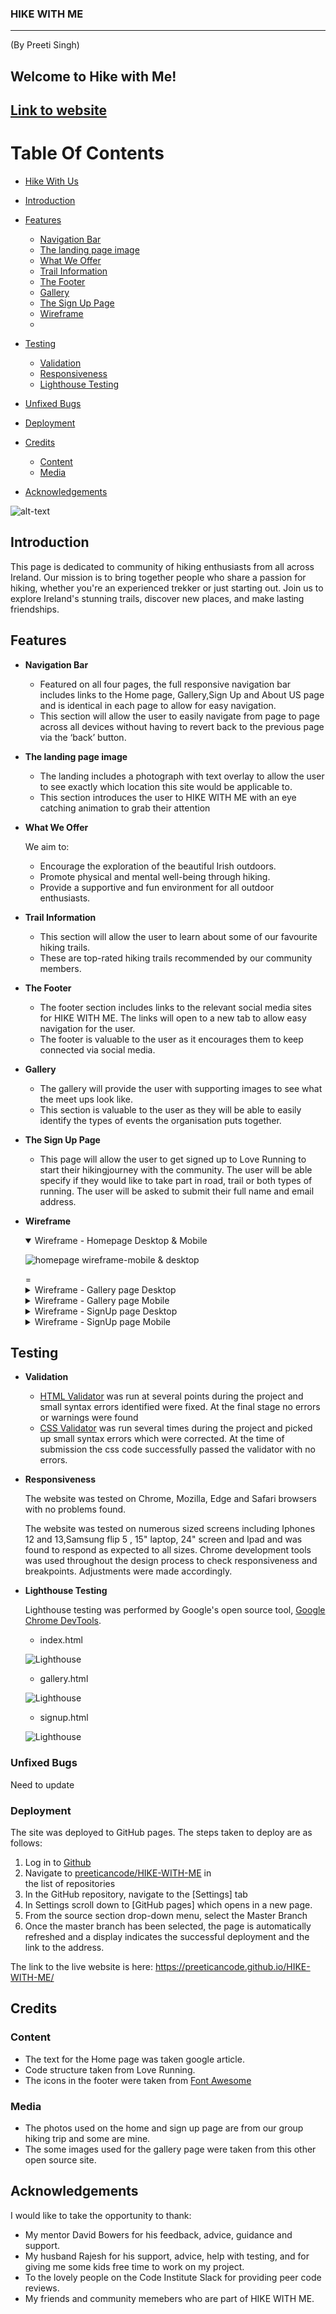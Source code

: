 
### HIKE WITH ME 
***
(By Preeti Singh)
## Welcome to Hike with Me! 
## [Link to website](https://preeticancode.github.io/HIKE-WITH-ME/about.html)

# Table Of Contents


- [Hike With Us](#milestone-1-project--hike-with-us)

- [Introduction](#introduction)

- [Features](#features)
    - [Navigation Bar](#Navigation)
    - [The landing page image](#thelandingpageimage)
    - [What We Offer](#What-we-offer)
    - [Trail Information](#Trail-Information)
    - [The Footer](#The-Footer)
    - [Gallery](#gallery)
    - [The Sign Up Page](#The-Sign-Up-Page)
    - [Wireframe](#Wireframe)
    - 

- [Testing](#testing)
    - [Validation](#Validation)
    - [Responsiveness](#Responsiveness)
    - [Lighthouse Testing](#Lighthouse-Testings)
  
- [Unfixed Bugs](#Unfixed-Bugs)
  
- [Deployment](#Deployment)

- [Credits](#Credits)
   - [Content](#Content)
   - [Media](#Media)
 
- [Acknowledgements](#Acknowledgements)


![alt-text](documents/responsive.png)

## Introduction

This page is dedicated to community of hiking enthusiasts from all across Ireland. Our mission is to bring together people who share a passion for hiking, whether you're an experienced trekker or just starting out. Join us to explore Ireland's stunning trails, discover new places, and make lasting friendships.

## Features 
- __Navigation Bar__

  - Featured on all four pages, the full responsive navigation bar includes links to the  Home page, Gallery,Sign Up  and About US page and is identical in each page to allow for easy navigation.
  - This section will allow the user to easily navigate from page to page across all devices without having to revert back to the previous page via the ‘back’ button. 

- __The landing page image__

    - The landing includes a photograph with text overlay to allow the user to see exactly which location this site would be applicable to. 
    - This section introduces the user to HIKE WITH ME with an eye catching animation to grab their attention

- __What We Offer__

   We aim to:
   - Encourage the exploration of the beautiful Irish outdoors.
   - Promote physical and mental well-being through hiking.
   - Provide a supportive and fun environment for all outdoor enthusiasts.


- __Trail Information__

  - This section will allow the user to learn about some of our favourite hiking trails. 
  - These are top-rated hiking trails recommended by our community members.

- __The Footer__ 

  - The footer section includes links to the relevant social media sites for HIKE WITH ME. The links will open to a new tab to allow easy navigation for the user. 
  - The footer is valuable to the user as it encourages them to keep connected via social media.

- __Gallery__

  - The gallery will provide the user with supporting images to see what the meet ups look like. 
  - This section is valuable to the user as they will be able to easily identify the types of events the organisation puts together. 

- __The Sign Up Page__

  - This page will allow the user to get signed up to Love Running to start their hikingjourney with the community. The user will be able specify if they would like to take part in road, trail or both types of running. The user will be asked to submit their full name and email address. 

- __Wireframe__
    <details open>
    <summary>Wireframe - Homepage Desktop & Mobile</summary>  

    ![homepage wireframe-mobile & desktop](readme-img/wire1.png)
    </details> 
     =<details >
    <summary>Wireframe - Gallery page Desktop</summary>  

    ![homepage wireframe-mobile & desktop](readme-img/wire2.png)
    </details> 
    <details>
    <summary>Wireframe - Gallery page Mobile</summary>  

    ![homepage wireframe-mobile & desktop](readme-img/wire4.png)
    </details>    
    <details>
    <summary>Wireframe - SignUp page Desktop</summary>  

    ![homepage wireframe-mobile & desktop](readme-img/wire3.png)
    </details> 
    <details>
    <summary>Wireframe - SignUp page Mobile</summary>  

    ![homepage wireframe-mobile & desktop](readme-img/wire6.png)
    </details>              

## Testing 

- __Validation__

  * [HTML Validator](https://validator.w3.org/) was run at several points during the project and small syntax errors identified were fixed. At the final stage no errors or warnings were found
  * [CSS Validator](https://validator.w3.org/) was run several times during the project and picked up small syntax errors which were corrected. At the time of submission the css code successfully passed the validator with no errors.

- __Responsiveness__

   The website was tested on Chrome, Mozilla, Edge and Safari browsers with no problems found.

   The website was tested on numerous sized screens including Iphones 12 and 13,Samsung flip 5 , 15" laptop, 24" screen and Ipad and was found to respond as expected to all sizes.
Chrome development tools was used throughout the design process to check responsiveness and breakpoints. Adjustments were made accordingly.

- __Lighthouse Testing__

    Lighthouse testing was performed by Google's open source tool, 
    [Google Chrome DevTools](https://developers.google.com/web/tools/lighthouse). 

   - index.html 

    ![Lighthouse](readme-img/imglihthous.png)

   - gallery.html

   ![Lighthouse](readme-img/imlgallerylight.png)

   - signup.html

   ![Lighthouse](readme-img/imgsignuplight.png)



### Unfixed Bugs

Need to update

### Deployment

The site was deployed to GitHub pages. The steps taken to deploy are as follows:
1. Log in to [Github](https://github.com/)
2. Navigate to [preeticancode/HIKE-WITH-ME](https://github.com/preeticancode/HIKE-WITH.gitME) in  
   the list of repositories
3. In the GitHub repository, navigate to the [Settings] tab
4. In Settings scroll down to [GitHub pages] which opens in a new page.
5. From the source section drop-down menu, select the Master Branch
6. Once the master branch has been selected, the page is automatically refreshed and a display indicates the successful deployment and the link to the address.

The link to the live website is here:
https://preeticancode.github.io/HIKE-WITH-ME/


## Credits 



### Content 

- The text for the Home page was taken google article.
- Code structure taken from Love Running.
- The icons in the footer were taken from [Font Awesome](https://fontawesome.com/)

### Media

- The photos used on the home and sign up page are from our group hiking trip and some are mine.
- The some images used for the gallery page were taken from this other open source site.



## Acknowledgements

I would like to take the opportunity to thank:
- My mentor David Bowers for his feedback, advice, guidance and support.
- My husband Rajesh for his support, advice, help with testing, and for giving me some kids free 
  time to work on my project.
- To the lovely people on the Code Institute Slack for providing peer code reviews.
- My friends and community memebers who are part of HIKE WITH ME.


  







[def]: /workspace/my-kitchen/documents/responsive.png
[def2]: #features
